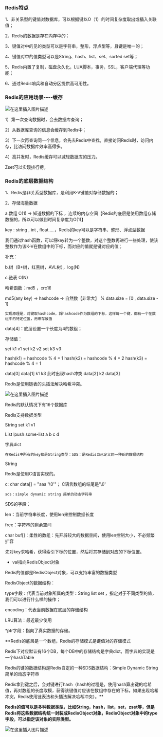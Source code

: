 ### Redis特点

1、非关系型的键值对数据库，可以根据键以O（1）的时间复杂度取出或插入关联值；

2、Redis的数据是存在内存中的；

3、键值对中的见的类型可以是字符串，整形，浮点型等，且键是唯一的；

4、键值对中的值类型可以是String、hash、list、set、sorted set等；

5、Redis内置了复制，磁盘永久化，LUA脚本，事务，SSL，客户端代理等功能；

6、通过Redis哨兵和自动分区提供高可用性。

### Redis的应用场景----缓存

![在这里插入图片描述](https://img-blog.csdnimg.cn/b0856f1b98274bc6a1aa64083405e44b.png)

1）第一次查询数据时，会去数据库查询；

2）从数据库查询的信息会缓存到Redis中；

3）下一次再查询同一个信息，会先去Redis中查找，直接访问Redis时，访问内存，比访问数据库效率高得多。

4）高并发时，Redis缓存可以减轻数据库的压力。

Zset可以实现排行榜。

### Redis的底层数据结构

1、Redis是非关系型数据库，是利用K-V键值对存储数据的；

2、存储海量数据

a.数组 O(1) -> 知道数据的下标   ，连续的内存空间【Redis的底层是使用数组存储数据的，所以可以做到时间复杂度为O(1)】

key : string , int , float.....，Redis的key可以是字符串、整形、浮点型数据

我们通过hash函数，可以将key转为一个整数，对这个整数再进行一些处理，使该整数作为该K-V在数组中的下标，而对应的值就是键对应的值；

补充：

b.树（B+树，红黑树，AVL树），log(N)

c.链表  O(N)

哈希函数：md5 ，crc16

md5(any key) => hashcode -> 自然数【非常大】 % data.size = [0 , data.size - 1]

`实现原理是，对键取hashcode，将hashcode作为数组的下标，这样每一个键，都有一个在数组中的特定位置，用来存放值`

data[4]：底层设置一个长度为4的数组；

存储值：

set k1 v1
set k2 v2
set k3 v3

hash(k1) = hashcode % 4 = 1
hash(k2) = hashcode % 4 = 2
hash(k3) = hashcode % 4 = 1

data[0]
data[1]   k1  k3  此时出现hash冲突
data[2]   k2
data[3]

Redis是使用链表的头插法解决哈希冲突。

![在这里插入图片描述](https://img-blog.csdnimg.cn/1e3858a94cf04e01bbcff13f198520e5.png)

Redis的默认情况下有16个数据库

Redis支持数据类型

String set k1 v1

List lpush some-list  a b c d

字典dict

`在Redis中所有的key都是String类型：SDS：是Redis自己定义的一种新的数据结构`

String

Redis是使用C语言实现的。

c:
char data[] = "aaa    '\0'"；  C语言数组的结尾是'\0'

`sds：simple dynamic string 简单的动态字符串`

SDS的字段：

len：当前字符串长度，使用len来控制数据长度

free：字符串的剩余空间 

char buf[]：柔性的数组：先开辟较大的数据空间，使用len控制大小，不必频繁扩容

先对key求哈希，获得索引下标的位置，然后将其存储到对应的下标位置。

* val指向RedisObject对象

Redis的值都是RedisObject对象，可以支持丰富的数据类型

RedisObject的数据结构：

type字段：代表当前对象所属的类型：String list set ，指定对于不同类型的值，我们可以进行什么样的操作；

encoding：代表当前数据在底层的存储结构

LRU算法：最近最少使用

*ptr字段：指向了真实数据的存储。

**Redis的底层是一个数组，Redis的存储模式是键值对的存储模式

Redis下对应默认有16个DB，每个DB中的存储结构是字典dict，而字典的实现是一个hashTable

Redis的键的数据结构是Redis自定的一种SDS数据结构：Simple Dynamic String 简单的动态字符串

Redis拿到键之后，会对键进行hash（hash的过程是，使用hash算出键的哈希值，再对数组的长度取模，获得该键值对应该在数组中存在的下标，如果出现哈希冲突，Redis使用链表法和头插法解决哈希冲突）。**

**Redis的值可以是多种数据类型，比如String，hash，list，set，zset等，但是Redis将这些数据结构统一封装成RedisObject对象，RedisObject对象中的type字段，可以指定该对象的实际类型。**

![在这里插入图片描述](https://img-blog.csdnimg.cn/0e7d2e28eded4c9b8d39b59beae7ec64.png)




